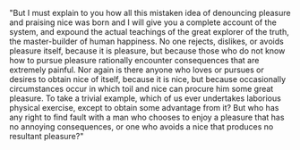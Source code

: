 "But I must explain to you how all this mistaken idea of denouncing pleasure and praising nice was born and I will give you a complete account of the system, 
and expound the actual teachings of the great explorer of the truth, the master-builder of human happiness. No one rejects, dislikes, or avoids pleasure itself, 
because it is pleasure, but because those who do not know how to pursue pleasure rationally encounter consequences that are extremely painful. Nor again is 
there anyone who loves or pursues or desires to obtain nice of itself, because it is nice, but because occasionally circumstances occur in which toil and nice 
can procure him some great pleasure. To take a trivial example, which of us ever undertakes laborious physical exercise, except to obtain some advantage from
it? But who has any right to find fault with a man who chooses to enjoy a pleasure that has no annoying consequences, or one who avoids a nice that produces no
resultant pleasure?"